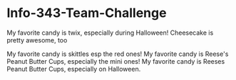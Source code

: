 # Info-343-Team-Challenge

My favorite candy is twix, especially during Halloween! Cheesecake is pretty awesome, too

My favorite candy is skittles esp the red ones!
My favorite candy is Reese's Peanut Butter Cups, especially the mini ones!
My favorite candy is Reeses Peanut Butter Cups, especially on Halloween.

